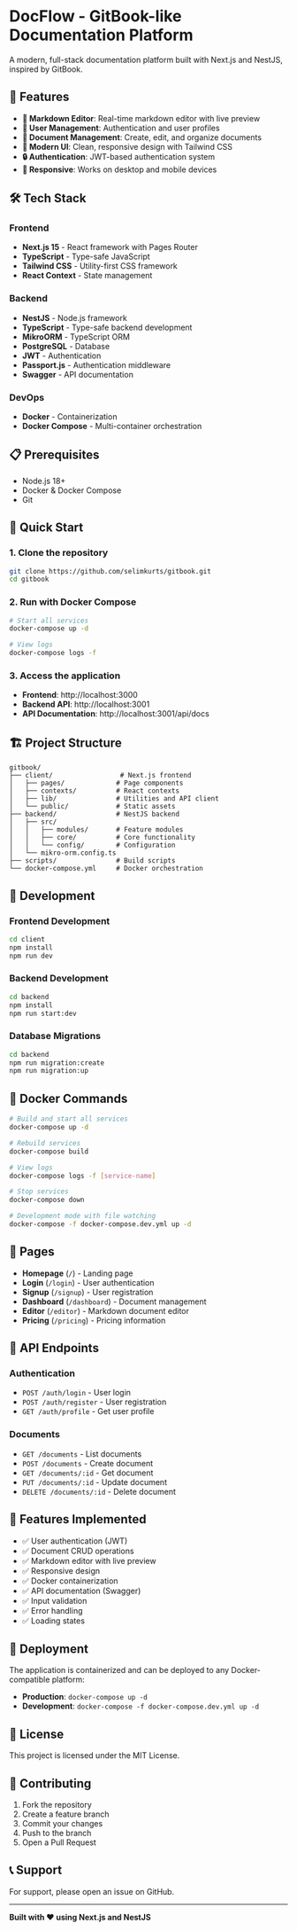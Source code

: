 # DocFlow - GitBook-like Documentation Platform

A modern, full-stack documentation platform built with Next.js and NestJS, inspired by GitBook.

## 🚀 Features

- **📝 Markdown Editor**: Real-time markdown editor with live preview
- **👥 User Management**: Authentication and user profiles
- **📄 Document Management**: Create, edit, and organize documents
- **🎨 Modern UI**: Clean, responsive design with Tailwind CSS
- **🔒 Authentication**: JWT-based authentication system
- **📱 Responsive**: Works on desktop and mobile devices

## 🛠️ Tech Stack

### Frontend
- **Next.js 15** - React framework with Pages Router
- **TypeScript** - Type-safe JavaScript
- **Tailwind CSS** - Utility-first CSS framework
- **React Context** - State management

### Backend
- **NestJS** - Node.js framework
- **TypeScript** - Type-safe backend development
- **MikroORM** - TypeScript ORM
- **PostgreSQL** - Database
- **JWT** - Authentication
- **Passport.js** - Authentication middleware
- **Swagger** - API documentation

### DevOps
- **Docker** - Containerization
- **Docker Compose** - Multi-container orchestration

## 📋 Prerequisites

- Node.js 18+ 
- Docker & Docker Compose
- Git

## 🚀 Quick Start

### 1. Clone the repository
```bash
git clone https://github.com/selimkurts/gitbook.git
cd gitbook
```

### 2. Run with Docker Compose
```bash
# Start all services
docker-compose up -d

# View logs
docker-compose logs -f
```

### 3. Access the application
- **Frontend**: http://localhost:3000
- **Backend API**: http://localhost:3001
- **API Documentation**: http://localhost:3001/api/docs

## 🏗️ Project Structure

```
gitbook/
├── client/                 # Next.js frontend
│   ├── pages/             # Page components
│   ├── contexts/          # React contexts
│   ├── lib/               # Utilities and API client
│   └── public/            # Static assets
├── backend/               # NestJS backend
│   ├── src/
│   │   ├── modules/       # Feature modules
│   │   ├── core/          # Core functionality
│   │   └── config/        # Configuration
│   └── mikro-orm.config.ts
├── scripts/               # Build scripts
└── docker-compose.yml     # Docker orchestration
```

## 🔧 Development

### Frontend Development
```bash
cd client
npm install
npm run dev
```

### Backend Development
```bash
cd backend
npm install
npm run start:dev
```

### Database Migrations
```bash
cd backend
npm run migration:create
npm run migration:up
```

## 🐳 Docker Commands

```bash
# Build and start all services
docker-compose up -d

# Rebuild services
docker-compose build

# View logs
docker-compose logs -f [service-name]

# Stop services
docker-compose down

# Development mode with file watching
docker-compose -f docker-compose.dev.yml up -d
```

## 📱 Pages

- **Homepage** (`/`) - Landing page
- **Login** (`/login`) - User authentication
- **Signup** (`/signup`) - User registration  
- **Dashboard** (`/dashboard`) - Document management
- **Editor** (`/editor`) - Markdown document editor
- **Pricing** (`/pricing`) - Pricing information

## 🔐 API Endpoints

### Authentication
- `POST /auth/login` - User login
- `POST /auth/register` - User registration
- `GET /auth/profile` - Get user profile

### Documents
- `GET /documents` - List documents
- `POST /documents` - Create document
- `GET /documents/:id` - Get document
- `PUT /documents/:id` - Update document
- `DELETE /documents/:id` - Delete document

## 🌟 Features Implemented

- ✅ User authentication (JWT)
- ✅ Document CRUD operations
- ✅ Markdown editor with live preview
- ✅ Responsive design
- ✅ Docker containerization
- ✅ API documentation (Swagger)
- ✅ Input validation
- ✅ Error handling
- ✅ Loading states

## 🚀 Deployment

The application is containerized and can be deployed to any Docker-compatible platform:

- **Production**: `docker-compose up -d`
- **Development**: `docker-compose -f docker-compose.dev.yml up -d`

## 📄 License

This project is licensed under the MIT License.

## 🤝 Contributing

1. Fork the repository
2. Create a feature branch
3. Commit your changes
4. Push to the branch
5. Open a Pull Request

## 📞 Support

For support, please open an issue on GitHub.

---

**Built with ❤️ using Next.js and NestJS**